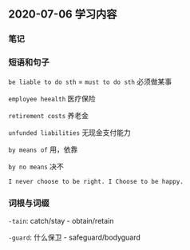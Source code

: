 ## 2020-07-06 学习内容

### 笔记


### 短语和句子
`be liable to do sth` = `must to do sth` 必须做某事

`employee heealth` 医疗保险

`retirement costs` 养老金

`unfunded liabilities` 无现金支付能力

`by means of` 用，依靠

`by no means` 决不

`I never choose to be right. I Choose to be happy.`

### 词根与词缀
`-tain`: catch/stay
    - obtain/retain

`-guard`: 什么保卫
    - safeguard/bodyguard
